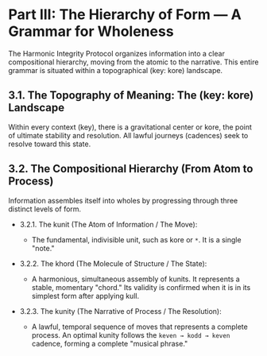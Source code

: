 # Part III: The Hierarchy of Form — A Grammar for Wholeness

The Harmonic Integrity Protocol organizes information into a clear compositional hierarchy, moving from the atomic to the narrative. This entire grammar is situated within a topographical (key: kore) landscape.

## 3.1. The Topography of Meaning: The (key: kore) Landscape

Within every context (key), there is a gravitational center or kore, the point of ultimate stability and resolution. All lawful journeys (cadences) seek to resolve toward this state.

## 3.2. The Compositional Hierarchy (From Atom to Process)

Information assembles itself into wholes by progressing through three distinct levels of form.

- 3.2.1. The kunit (The Atom of Information / The Move):
  - The fundamental, indivisible unit, such as kore or `*`. It is a single "note."

- 3.2.2. The khord (The Molecule of Structure / The State):
  - A harmonious, simultaneous assembly of kunits. It represents a stable, momentary "chord." Its validity is confirmed when it is in its simplest form after applying kull.

- 3.2.3. The kunity (The Narrative of Process / The Resolution):
  - A lawful, temporal sequence of moves that represents a complete process. An optimal kunity follows the `keven → kodd → keven` cadence, forming a complete "musical phrase."

